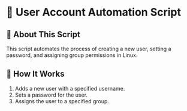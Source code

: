 # 🔑 User Account Automation Script

## 📌 About This Script
This script automates the process of creating a new user, setting a password, and assigning group permissions in Linux.

## 🚀 How It Works
1. Adds a new user with a specified username.
2. Sets a password for the user.
3. Assigns the user to a specified group.
